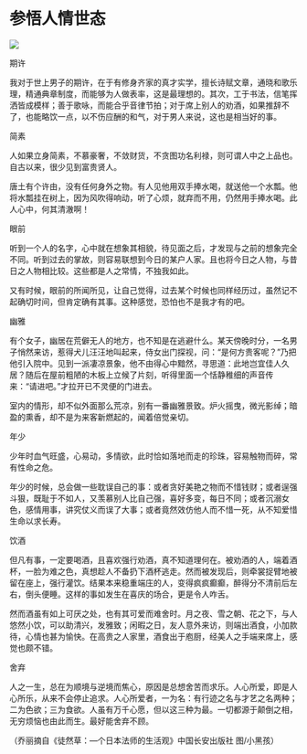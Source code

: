 # 参悟人情世态

![](http://www.yilinzazhi.com/images/yili/yili201314/yili20131470-1-l.jpg)

期许 

我对于世上男子的期许，在于有修身齐家的真才实学，擅长诗赋文章，通晓和歌乐理，精通典章制度，而能够为人做表率，这是最理想的。其次，工于书法，信笔挥洒皆成模样；善于歌咏，而能合乎音律节拍；对于席上别人的劝酒，如果推辞不了，也能略饮一点，以不伤应酬的和气，对于男人来说，这也是相当好的事。 

简素 

人如果立身简素，不慕豪奢，不敛财货，不贪图功名利禄，则可谓人中之上品也。自古以来，很少见到富贵贤人。 

唐土有个许由，没有任何身外之物。有人见他用双手捧水喝，就送他一个水瓢。他将水瓢挂在树上，因为风吹得响动，听了心烦，就弃而不用，仍然用手捧水喝。此人心中，何其清澈啊！ 

眼前 

听到一个人的名字，心中就在想象其相貌，待见面之后，才发现与之前的想象完全不同。听到过去的掌故，则容易联想到今日的某户人家。且也将今日之人物，与昔日之人物相比较。这些都是人之常情，不独我如此。 

又有时候，眼前的所闻所见，让自己觉得，过去某个时候也同样经历过，虽然记不起确切时间，但肯定确有其事。这种感觉，恐怕也不是我才有的吧。 

幽雅 

有个女子，幽居在荒僻无人的地方，也不知是在逃避什么。某天傍晚时分，一名男子悄然来访，惹得犬儿汪汪地叫起来，侍女出门探视，问：“是何方贵客呢？”乃把他引入院中。见到一派凄凉景象，他不由得心中黯然，寻思道：此地岂宜佳人久居？随后在屋前粗陋的木板上立候了片刻，听得里面一个恬静稚细的声音传来：“请进吧。”才拉开已不灵便的门进去。 

室内的情形，却不似外面那么荒凉，别有一番幽雅景致。炉火摇曳，微光影绰；暗盈的熏香，却不是为来客新燃起的，闻着倍觉亲切。 

年少 

少年时血气旺盛，心易动，多情欲，此时恰如落地而走的珍珠，容易触物而碎，常有性命之危。 

年少的时候，总会做一些耽误自己的事：或者贪好美艳之物而不惜钱财；或者逞强斗狠，既耻于不如人，又羡慕别人比自己强，喜好多变，每日不同；或者沉溺女色，感情用事，讲究仗义而误了大事；或者竟然效仿他人而不惜一死，从不知爱惜生命以求长寿。 

饮酒 

但凡有事，一定要喝酒，且喜欢强行劝酒，真不知道理何在。被劝酒的人，端着酒杯，一脸为难之色，真想趁人不备扔下酒杯逃走。然而被发现后，则牵裳捉臂地被留在座上，强行灌饮。结果本来稳重端庄的人，变得疯疯癫癫，醉得分不清前后左右，倒头便睡。这样的事如发生在喜庆的场合，更是令人咋舌。 

然而酒虽有如上可厌之处，也有其可爱而难舍时。月之夜、雪之朝、花之下，与人悠然小饮，可以助清兴，发雅致；闲暇之日，友人意外来访，则端出酒食，小加款待，心情也甚为愉快。在高贵之人家里，酒食出于庖厨，经美人之手端来席上，感觉也颇不错。 

舍弃 

人之一生，总在为顺境与逆境而焦心，原因是总想舍苦而求乐。人心所爱，即是人心所乐，从来不会停止追求。人心所爱者，一为名：有行迹之名与才艺之名两种；二为色欲；三为食欲。人虽有万千心愿，但以这三种为最。一切都源于颠倒之相，无穷烦恼也由此而生。最好能舍弃不顾。 

（乔丽摘自《徒然草：—个日本法师的生活观》中国长安出版社 图/小黑孩）